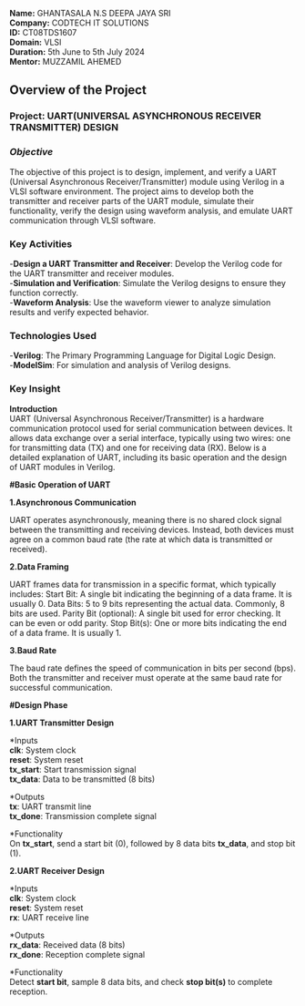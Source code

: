 **Name:** GHANTASALA N.S DEEPA JAYA SRI                                                                                                                                                                                              
**Company:** CODTECH IT SOLUTIONS                                                                                                                                                                                            
**ID:** CT08TDS1607                                                                                                                                                                                                                            
**Domain:** VLSI                                                                                                                                                                                                                      
**Duration:** 5th June to 5th July 2024                                                                                                                                                                                                      
**Mentor:** MUZZAMIL AHEMED                                                                                                                                                                                                                                                                                   
## **Overview of the Project**                                                                                                                                              
### **Project**: UART(UNIVERSAL ASYNCHRONOUS RECEIVER TRANSMITTER) DESIGN                                                                                                                                  
### *Objective*                                                                                                                                                                                                        
The objective of this project is to design, implement, and verify a UART (Universal Asynchronous Receiver/Transmitter) module using Verilog in a VLSI software environment. The project aims to develop both the transmitter and receiver parts of the UART module, simulate their functionality, verify the design using waveform analysis, and emulate UART communication through VLSI software.                                                                                                                 
### Key Activities                                                                                                                                                                                                                                                                                                                      
-**Design a UART Transmitter and Receiver**: Develop the Verilog code for the UART transmitter and receiver modules.                                      
-**Simulation and Verification**: Simulate the Verilog designs to ensure they function correctly.                                                                     
-**Waveform Analysis**: Use the waveform viewer to analyze simulation results and verify expected behavior.                                                                  
### Technologies Used                                                                                                                                                                                                                                                                                                                   
-**Verilog**: The Primary Programming Language for Digital Logic Design.                                                                                            
-**ModelSim**: For simulation and analysis of Verilog designs. 

### Key Insight                                                                                                                                                             
**Introduction**                                                                                                                                                     
UART (Universal Asynchronous Receiver/Transmitter) is a hardware communication protocol used for serial communication between devices. It allows data exchange over a serial interface, typically using two wires: one for transmitting data (TX) and one for receiving data (RX). Below is a detailed explanation of UART, including its basic operation and the design of UART modules in Verilog.

**#Basic Operation of UART**                                                                                                                                            

**1.Asynchronous Communication**

UART operates asynchronously, meaning there is no shared clock signal between the transmitting and receiving devices. Instead, both devices must agree on a common baud rate (the rate at which data is transmitted or received).                                                                                                      

**2.Data Framing**

UART frames data for transmission in a specific format, which typically includes:
Start Bit: A single bit indicating the beginning of a data frame. It is usually 0.
Data Bits: 5 to 9 bits representing the actual data. Commonly, 8 bits are used.
Parity Bit (optional): A single bit used for error checking. It can be even or odd parity.
Stop Bit(s): One or more bits indicating the end of a data frame. It is usually 1.                                                                                      

**3.Baud Rate**

The baud rate defines the speed of communication in bits per second (bps). Both the transmitter and receiver must operate at the same baud rate for successful communication.

**#Design Phase**                                                                                                                                                                

**1.UART Transmitter Design**

*Inputs                                                                                                                                                             
**clk**: System clock                                                                                                                                               
**reset**: System reset                                                                                                                                             
**tx_start**: Start transmission signal                                                                                                                             
**tx_data**: Data to be transmitted (8 bits)                                                                                                                            

*Outputs                                                                                                                                                            
**tx**: UART transmit line                                                                                                                                          
**tx_done**: Transmission complete signal                                                                                                                               

*Functionality                                                                                                                                                      
On **tx_start**, send a start bit (0), followed by 8 data bits **tx_data**, and stop bit (1).                                                                                        

**2.UART Receiver Design**


*Inputs                                                                                                                                                             
**clk**: System clock                                                                                                                                               
**reset**: System reset                                                                                                                                             
**rx**: UART receive line                                                                                                                                            

*Outputs                                                                                                                                                            
**rx_data**: Received data (8 bits)                                                                                                                                 
**rx_done**: Reception complete signal                                                                                                                              

*Functionality                                                                                                                                                      
Detect **start bit**, sample 8 data bits, and check **stop bit(s)** to complete reception.

